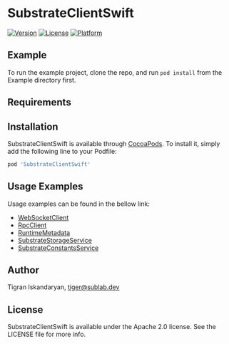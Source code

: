 # SubstrateClientSwift

[![Version](https://img.shields.io/cocoapods/v/SubstrateClientSwift.svg?style=flat)](https://cocoapods.org/pods/SubstrateClientSwift)
[![License](https://img.shields.io/cocoapods/l/SubstrateClientSwift.svg?style=flat)](https://cocoapods.org/pods/SubstrateClientSwift)
[![Platform](https://img.shields.io/cocoapods/p/SubstrateClientSwift.svg?style=flat)](https://cocoapods.org/pods/SubstrateClientSwift)

## Example

To run the example project, clone the repo, and run `pod install` from the Example directory first.

## Requirements

## Installation

SubstrateClientSwift is available through [CocoaPods](https://cocoapods.org). To install
it, simply add the following line to your Podfile:

```ruby
pod 'SubstrateClientSwift'
```

## Usage Examples

Usage examples can be found in the bellow link:

- [WebSocketClient](https://github.com/sublabdev/substrate-client-swift/blob/runtime-functions-closure/Doc/WebSocketClient.md)
- [RpcClient](https://github.com/sublabdev/substrate-client-swift/blob/runtime-functions-closure/Doc/RpcClient.md)
- [RuntimeMetadata](https://github.com/sublabdev/substrate-client-swift/blob/runtime-functions-closure/Doc/RuntimeMetadata.md)
- [SubstrateStorageService](https://github.com/sublabdev/substrate-client-swift/blob/runtime-functions-closure/Doc/SubstrateStorageService.md)
- [SubstrateConstantsService](https://github.com/sublabdev/substrate-client-swift/blob/runtime-functions-closure/Doc/SubstrateConstantsService.md)

## Author

Tigran Iskandaryan, tiger@sublab.dev

## License

SubstrateClientSwift is available under the Apache 2.0 license. See the LICENSE file for more info.
